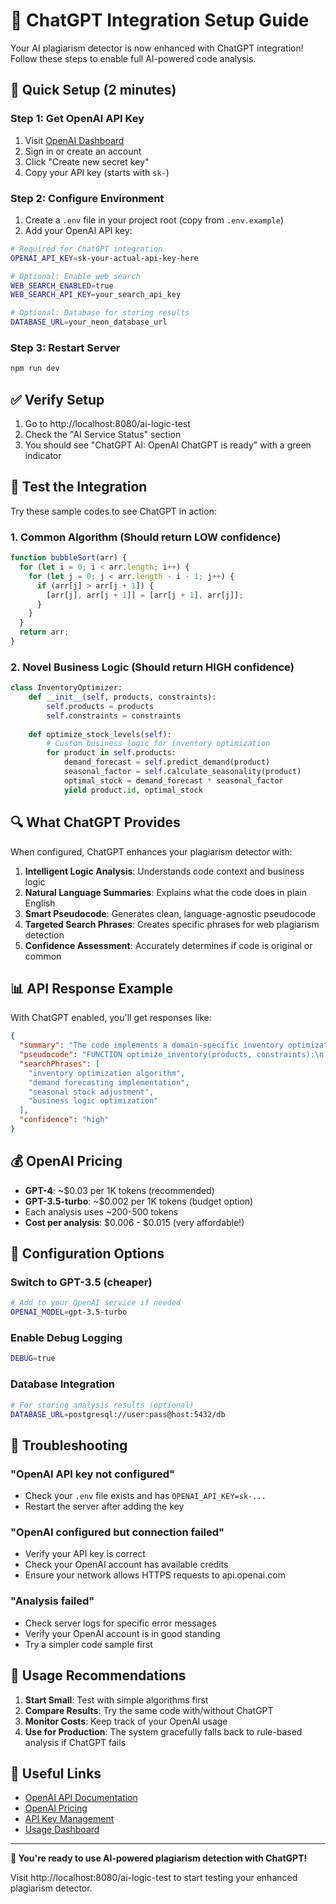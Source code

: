# 🤖 ChatGPT Integration Setup Guide

Your AI plagiarism detector is now enhanced with ChatGPT integration! Follow these steps to enable full AI-powered code analysis.

## 🚀 Quick Setup (2 minutes)

### Step 1: Get OpenAI API Key

1. Visit [OpenAI Dashboard](https://platform.openai.com/api-keys)
2. Sign in or create an account
3. Click "Create new secret key"
4. Copy your API key (starts with `sk-`)

### Step 2: Configure Environment

1. Create a `.env` file in your project root (copy from `.env.example`)
2. Add your OpenAI API key:

```bash
# Required for ChatGPT integration
OPENAI_API_KEY=sk-your-actual-api-key-here

# Optional: Enable web search
WEB_SEARCH_ENABLED=true
WEB_SEARCH_API_KEY=your_search_api_key

# Optional: Database for storing results
DATABASE_URL=your_neon_database_url
```

### Step 3: Restart Server

```bash
npm run dev
```

## ✅ Verify Setup

1. Go to http://localhost:8080/ai-logic-test
2. Check the "AI Service Status" section
3. You should see "ChatGPT AI: OpenAI ChatGPT is ready" with a green indicator

## 🧪 Test the Integration

Try these sample codes to see ChatGPT in action:

### 1. Common Algorithm (Should return LOW confidence)
```javascript
function bubbleSort(arr) {
  for (let i = 0; i < arr.length; i++) {
    for (let j = 0; j < arr.length - i - 1; j++) {
      if (arr[j] > arr[j + 1]) {
        [arr[j], arr[j + 1]] = [arr[j + 1], arr[j]];
      }
    }
  }
  return arr;
}
```

### 2. Novel Business Logic (Should return HIGH confidence)
```python
class InventoryOptimizer:
    def __init__(self, products, constraints):
        self.products = products
        self.constraints = constraints
        
    def optimize_stock_levels(self):
        # Custom business logic for inventory optimization
        for product in self.products:
            demand_forecast = self.predict_demand(product)
            seasonal_factor = self.calculate_seasonality(product)
            optimal_stock = demand_forecast * seasonal_factor
            yield product.id, optimal_stock
```

## 🔍 What ChatGPT Provides

When configured, ChatGPT enhances your plagiarism detector with:

1. **Intelligent Logic Analysis**: Understands code context and business logic
2. **Natural Language Summaries**: Explains what the code does in plain English
3. **Smart Pseudocode**: Generates clean, language-agnostic pseudocode
4. **Targeted Search Phrases**: Creates specific phrases for web plagiarism detection
5. **Confidence Assessment**: Accurately determines if code is original or common

## 📊 API Response Example

With ChatGPT enabled, you'll get responses like:

```json
{
  "summary": "The code implements a domain-specific inventory optimization algorithm that uses demand forecasting and seasonal adjustments to calculate optimal stock levels. The solution demonstrates advanced business logic with custom optimization strategies.",
  "pseudocode": "FUNCTION optimize_inventory(products, constraints):\n  FOR each product in products:\n    demand = predict_demand(product)\n    seasonal = calculate_seasonality(product)\n    optimal = demand * seasonal\n    RETURN product.id, optimal",
  "searchPhrases": [
    "inventory optimization algorithm",
    "demand forecasting implementation", 
    "seasonal stock adjustment",
    "business logic optimization"
  ],
  "confidence": "high"
}
```

## 💰 OpenAI Pricing

- **GPT-4**: ~$0.03 per 1K tokens (recommended)
- **GPT-3.5-turbo**: ~$0.002 per 1K tokens (budget option)
- Each analysis uses ~200-500 tokens
- **Cost per analysis**: $0.006 - $0.015 (very affordable!)

## 🔧 Configuration Options

### Switch to GPT-3.5 (cheaper)
```bash
# Add to your OpenAI service if needed
OPENAI_MODEL=gpt-3.5-turbo
```

### Enable Debug Logging
```bash
DEBUG=true
```

### Database Integration
```bash
# For storing analysis results (optional)
DATABASE_URL=postgresql://user:pass@host:5432/db
```

## 🚨 Troubleshooting

### "OpenAI API key not configured"
- Check your `.env` file exists and has `OPENAI_API_KEY=sk-...`
- Restart the server after adding the key

### "OpenAI configured but connection failed"
- Verify your API key is correct
- Check your OpenAI account has available credits
- Ensure your network allows HTTPS requests to api.openai.com

### "Analysis failed"
- Check server logs for specific error messages
- Verify your OpenAI account is in good standing
- Try a simpler code sample first

## 🎯 Usage Recommendations

1. **Start Small**: Test with simple algorithms first
2. **Compare Results**: Try the same code with/without ChatGPT
3. **Monitor Costs**: Keep track of your OpenAI usage
4. **Use for Production**: The system gracefully falls back to rule-based analysis if ChatGPT fails

## 🔗 Useful Links

- [OpenAI API Documentation](https://platform.openai.com/docs)
- [OpenAI Pricing](https://openai.com/pricing)
- [API Key Management](https://platform.openai.com/api-keys)
- [Usage Dashboard](https://platform.openai.com/usage)

---

**🎉 You're ready to use AI-powered plagiarism detection with ChatGPT!**

Visit http://localhost:8080/ai-logic-test to start testing your enhanced plagiarism detector.

